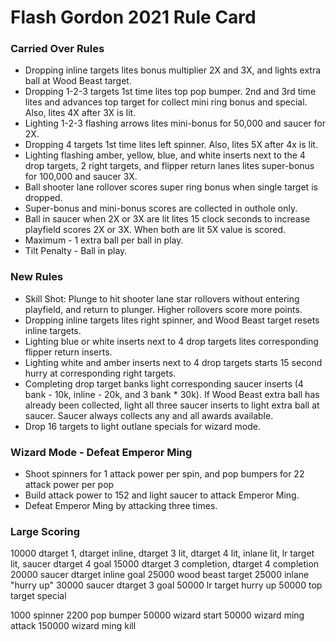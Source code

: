 # Flash Gordon 2021 Rule Card

### Carried Over Rules
* Dropping inline targets lites bonus multiplier 2X and 3X, and lights extra ball at Wood Beast target.
* Dropping 1-2-3 targets 1st time lites top pop bumper. 2nd and 3rd time lites and advances top target for collect mini ring bonus and special. Also, lites 4X after 3X is lit.
* Lighting 1-2-3 flashing arrows lites mini-bonus for 50,000 and saucer for 2X.
* Dropping 4 targets 1st time lites left spinner. Also, lites 5X after 4x is lit.
* Lighting flashing amber, yellow, blue, and white inserts next to the 4 drop targets, 2 right targets, and flipper return lanes lites super-bonus for 100,000 and saucer 3X.
* Ball shooter lane rollover scores super ring bonus when single target is dropped.
* Super-bonus and mini-bonus scores are collected in outhole only.
* Ball in saucer when 2X or 3X are lit lites 15 clock seconds to increase playfield scores 2X or 3X. When both are lit 5X value is scored.
* Maximum - 1 extra ball per ball in play.
* Tilt Penalty - Ball in play.

### New Rules
* Skill Shot: Plunge to hit shooter lane star rollovers without entering playfield, and return to plunger. Higher rollovers score more points.
* Dropping inline targets lites right spinner, and Wood Beast target resets inline targets.
* Lighting blue or white inserts next to 4 drop targets lites corresponding flipper return inserts.
* Lighting white and amber inserts next to 4 drop targets starts 15 second hurry at corresponding right targets.
* Completing drop target banks light corresponding saucer inserts (4 bank - 10k, inline - 20k, and 3 bank * 30k). If Wood Beast extra ball has already been collected, light all three saucer inserts to light extra ball at saucer. Saucer always collects any and all awards available.
* Drop 16 targets to light outlane specials for wizard mode.

### Wizard Mode - Defeat Emperor Ming
* Shoot spinners for 1 attack power per spin, and pop bumpers for 22 attack power per pop
* Build attack power to 152 and light saucer to attack Emperor Ming.
* Defeat Emperor Ming by attacking three times.


### Large Scoring
10000	dtarget 1, dtarget inline, dtarget 3 lit, dtarget 4 lit, inlane lit, lr target lit, saucer dtarget 4 goal
15000	dtarget 3 completion, dtarget 4 completion
20000	saucer dtarget inline goal
25000	wood beast target
25000	inlane "hurry up"
30000	saucer dtarget 3 goal
50000	lr target hurry up
50000	top target special

1000	spinner
2200	pop bumper
50000	wizard start
50000	wizard ming attack
150000	wizard ming kill
